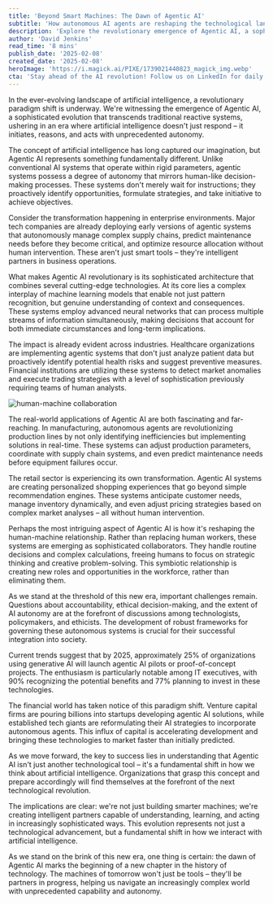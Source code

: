 ```yaml
---
title: 'Beyond Smart Machines: The Dawn of Agentic AI'
subtitle: 'How autonomous AI agents are reshaping the technological landscape'
description: 'Explore the revolutionary emergence of Agentic AI, a sophisticated evolution in artificial intelligence that goes beyond traditional reactive systems. These autonomous systems are reshaping industries, from healthcare to manufacturing, by proactively making decisions and implementing solutions without human intervention. Learn how this technological advancement is creating a new paradigm of human-machine collaboration rather than replacement.'
author: 'David Jenkins'
read_time: '8 mins'
publish_date: '2025-02-08'
created_date: '2025-02-08'
heroImage: 'https://i.magick.ai/PIXE/1739021440823_magick_img.webp'
cta: 'Stay ahead of the AI revolution! Follow us on LinkedIn for daily insights into groundbreaking developments in Agentic AI and autonomous systems that are reshaping our technological future.'
---
```


In the ever-evolving landscape of artificial intelligence, a revolutionary paradigm shift is underway. We're witnessing the emergence of Agentic AI, a sophisticated evolution that transcends traditional reactive systems, ushering in an era where artificial intelligence doesn't just respond – it initiates, reasons, and acts with unprecedented autonomy.

The concept of artificial intelligence has long captured our imagination, but Agentic AI represents something fundamentally different. Unlike conventional AI systems that operate within rigid parameters, agentic systems possess a degree of autonomy that mirrors human-like decision-making processes. These systems don't merely wait for instructions; they proactively identify opportunities, formulate strategies, and take initiative to achieve objectives.

Consider the transformation happening in enterprise environments. Major tech companies are already deploying early versions of agentic systems that autonomously manage complex supply chains, predict maintenance needs before they become critical, and optimize resource allocation without human intervention. These aren't just smart tools – they're intelligent partners in business operations.

What makes Agentic AI revolutionary is its sophisticated architecture that combines several cutting-edge technologies. At its core lies a complex interplay of machine learning models that enable not just pattern recognition, but genuine understanding of context and consequences. These systems employ advanced neural networks that can process multiple streams of information simultaneously, making decisions that account for both immediate circumstances and long-term implications.

The impact is already evident across industries. Healthcare organizations are implementing agentic systems that don't just analyze patient data but proactively identify potential health risks and suggest preventive measures. Financial institutions are utilizing these systems to detect market anomalies and execute trading strategies with a level of sophistication previously requiring teams of human analysts.

![human-machine collaboration](https://i.magick.ai/PIXE/1739021440827_magick_img.webp)

The real-world applications of Agentic AI are both fascinating and far-reaching. In manufacturing, autonomous agents are revolutionizing production lines by not only identifying inefficiencies but implementing solutions in real-time. These systems can adjust production parameters, coordinate with supply chain systems, and even predict maintenance needs before equipment failures occur.

The retail sector is experiencing its own transformation. Agentic AI systems are creating personalized shopping experiences that go beyond simple recommendation engines. These systems anticipate customer needs, manage inventory dynamically, and even adjust pricing strategies based on complex market analyses – all without human intervention.

Perhaps the most intriguing aspect of Agentic AI is how it's reshaping the human-machine relationship. Rather than replacing human workers, these systems are emerging as sophisticated collaborators. They handle routine decisions and complex calculations, freeing humans to focus on strategic thinking and creative problem-solving. This symbiotic relationship is creating new roles and opportunities in the workforce, rather than eliminating them.

As we stand at the threshold of this new era, important challenges remain. Questions about accountability, ethical decision-making, and the extent of AI autonomy are at the forefront of discussions among technologists, policymakers, and ethicists. The development of robust frameworks for governing these autonomous systems is crucial for their successful integration into society.

Current trends suggest that by 2025, approximately 25% of organizations using generative AI will launch agentic AI pilots or proof-of-concept projects. The enthusiasm is particularly notable among IT executives, with 90% recognizing the potential benefits and 77% planning to invest in these technologies.

The financial world has taken notice of this paradigm shift. Venture capital firms are pouring billions into startups developing agentic AI solutions, while established tech giants are reformulating their AI strategies to incorporate autonomous agents. This influx of capital is accelerating development and bringing these technologies to market faster than initially predicted.

As we move forward, the key to success lies in understanding that Agentic AI isn't just another technological tool – it's a fundamental shift in how we think about artificial intelligence. Organizations that grasp this concept and prepare accordingly will find themselves at the forefront of the next technological revolution.

The implications are clear: we're not just building smarter machines; we're creating intelligent partners capable of understanding, learning, and acting in increasingly sophisticated ways. This evolution represents not just a technological advancement, but a fundamental shift in how we interact with artificial intelligence.

As we stand on the brink of this new era, one thing is certain: the dawn of Agentic AI marks the beginning of a new chapter in the history of technology. The machines of tomorrow won't just be tools – they'll be partners in progress, helping us navigate an increasingly complex world with unprecedented capability and autonomy.